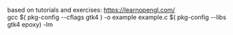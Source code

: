 based on tutorials and exercises: https://learnopengl.com/ <br>
gcc $( pkg-config --cflags gtk4 ) -o example example.c $( pkg-config --libs gtk4 epoxy) -lm<br>